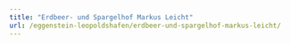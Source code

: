 ```yaml
---
title: "Erdbeer- und Spargelhof Markus Leicht"
url: /eggenstein-leopoldshafen/erdbeer-und-spargelhof-markus-leicht/
---
```


